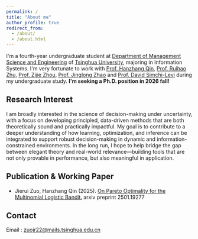 ```yaml
---
permalink: /
title: "About me"
author_profile: true
redirect_from: 
  - /about/
  - /about.html
---
```


I'm a fourth-year undergraduate student at [Department of Management Science and Engineering](https://www.sem.tsinghua.edu.cn/mseen/) of [Tsinghua University](https://www.tsinghua.edu.cn/en/), majoring in Information Systems. I'm very fortunate to work with [Prof. Hanzhang Qin](https://hanzhangqin.com/), [Prof. Ruihao Zhu](https://rzhu.github.io/), [Prof. Zijie Zhou](https://sites.mit.edu/zijiezhou/), [Prof. Jinglong Zhao](https://www.bu.edu/questrom/profiles/jinglong-zhao/) and [Prof. David Simchi-Levi](https://slevi1.mit.edu/) during my undergraduate study. 
**I'm seeking a Ph.D. position in 2026 fall!** <br/> 
## Research Interest
I am broadly interested in the science of decision-making under uncertainty, with a focus on developing principled, data-driven methods that are both theoretically sound and practically impactful. My goal is to contribute to a deeper understanding of how learning, optimization, and inference can be integrated to support robust decision-making in dynamic and information-constrained environments. In the long run, I hope to help bridge the gap between elegant theory and real-world relevance—building tools that are not only provable in performance, but also meaningful in application.
<br/>
## Publication & Working Paper
- Jierui Zuo, Hanzhang Qin (2025). [On Pareto Optimality for the Multinomial Logistic Bandit.](https://arxiv.org/abs/2501.19277) arxiv preprint 2501.19277 <br/>

## Contact
Email : zuojr22@mails.tsinghua.edu.cn<br/><br/>

